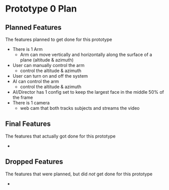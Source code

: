 # Prototype 0 Plan

## Planned Features
The features planned to get done for this prototype

- There is 1 Arm 
    - Arm can move vertically and horizontally along the surface of a plane (altitude & azimuth)
- User can manually control the arm
    - control the altitude & azimuth
- User can turn on and off the system
- AI can control the arm
    - control the altitude & azimuth
- AI/Director has 1 config set to keep the largest face in the middle 50% of the frame
- There is 1 camera
    - web cam that both tracks subjects and streams the video

## Final Features
The features that actually got done for this prototype 

- 

## Dropped Features
The features that were planned, but did *not* get done for this prototype

- 